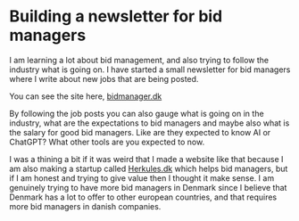 # Building a newsletter for bid managers

I am learning a lot about bid management, and also trying to follow the industry what is going on. I have started a small newsletter for bid managers where I write about new jobs that are being posted.

You can see the site here, [bidmanager.dk](https://bidmanager.dk/)

By following the job posts you can also gauge what is going on in the industry, what are the expectations to bid managers and maybe also what is the salary for good bid managers.
Like are they expected to know AI or ChatGPT? What other tools are you expected to now.

I was a thining a bit if it was weird that I made a website like that because I am also making a startup called [Herkules.dk](https://herkules.dk/) which helps bid managers, but if I am honest and trying to give value then I thought it make sense. I am genuinely trying to have more bid managers in Denmark since I believe that Denmark has a lot to offer to other european countries, and that requires more bid managers in danish companies.